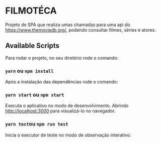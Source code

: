 # FILMOTÉCA

Projeto de SPA que realiza umas chamadas para uma api do https://www.themoviedb.org/, podendo consultar filmes, séries e atores.

## Available Scripts

Para rodar o projeto, no seu diretório rode o comando:

### `yarn` ou `npm install`

Após a instalação das dependências rode o comando:

### `yarn start` ou `npm start`

Executa o aplicativo no modo de desenvolvimento.
Abrindo [http://localhost:3000](http://localhost:3000) para visualizá-lo no navegador.

### `yarn test`ou `npm run test`

Inicia o executor de teste no modo de observação interativo.

